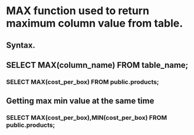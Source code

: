 # MAX function used to return maximum column value from table.

## Syntax.

## SELECT MAX(column_name) FROM table_name;

### SELECT MAX(cost_per_box) FROM public.products;

## Getting max min value at the same time

### SELECT MAX(cost_per_box),MIN(cost_per_box) FROM public.products;
